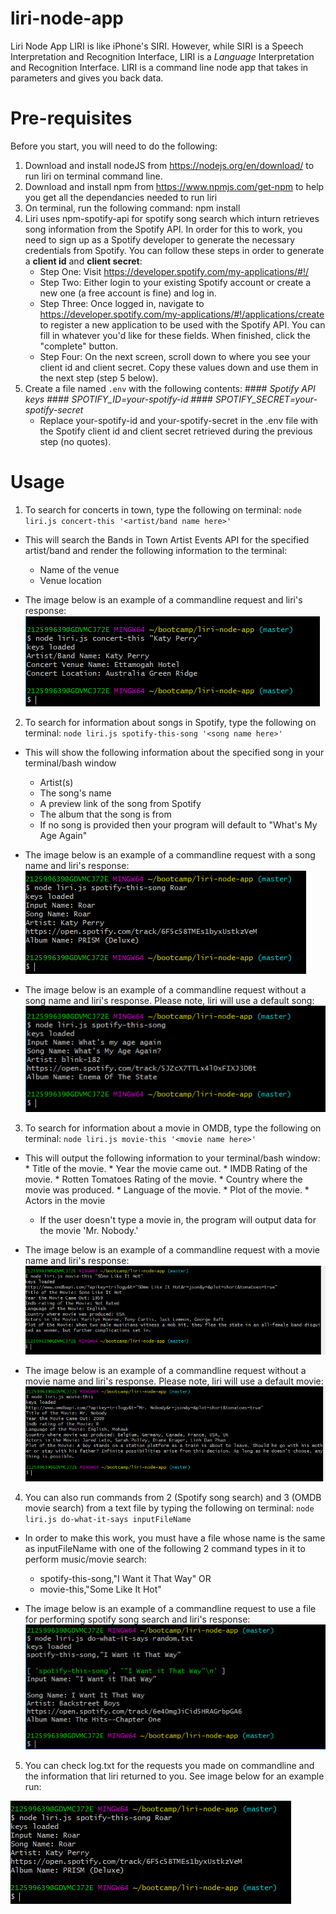 # liri-node-app
Liri Node App
LIRI is like iPhone's SIRI. However, while SIRI is a Speech Interpretation and Recognition Interface, LIRI is a _Language_ Interpretation and Recognition Interface. LIRI is a command line node app that takes in parameters and gives you back data.

# Pre-requisites
Before you start, you will need to do the following:
1. Download and install nodeJS from https://nodejs.org/en/download/ to run liri on terminal command line.
2. Download and install npm from https://www.npmjs.com/get-npm to help you get all the dependancies needed to run liri
3. On terminal, run the following command: npm install
4. Liri uses npm-spotify-api for spotify song search which inturn retrieves song information from the Spotify API. In order for this to work, you need to sign up as a Spotify developer to generate the necessary credentials from Spotify. You can follow these steps in order to generate a **client id** and **client secret**:
   * Step One: Visit <https://developer.spotify.com/my-applications/#!/>
   * Step Two: Either login to your existing Spotify account or create a new one (a free account is fine) and log in.
   * Step Three: Once logged in, navigate to <https://developer.spotify.com/my-applications/#!/applications/create> to register a new application to be used with the Spotify API. You can fill in whatever you'd like for these fields. When finished, click the "complete" button.
   * Step Four: On the next screen, scroll down to where you see your client id and client secret. Copy these values down and use them in the next step (step 5 below).
5. Create a file named `.env` with the following contents: 
        #### _Spotify API keys_
        #### _SPOTIFY_ID=your-spotify-id_
        #### _SPOTIFY_SECRET=your-spotify-secret_
    * Replace your-spotify-id and your-spotify-secret in the .env file with the Spotify client id and client secret retrieved during the previous step (no quotes).

# Usage
1. To search for concerts in town, type the following on terminal:
    `node liri.js concert-this '<artist/band name here>'`

* This will search the Bands in Town Artist Events API for the specified artist/band and render the following information to the terminal:

     * Name of the venue
     * Venue location

* The image below is an example of a commandline request and liri's response:
![Image of concert_this with band name](./images/liri_concert.PNG)

2. To search for information about songs in Spotify, type the following on terminal: 
    `node liri.js spotify-this-song '<song name here>'`

* This will show the following information about the specified song in your terminal/bash window

     * Artist(s)
     * The song's name
     * A preview link of the song from Spotify
     * The album that the song is from
   * If no song is provided then your program will default to "What's My Age Again" 

* The image below is an example of a commandline request with a song name and liri's response:
![Image of spotify song search with song name](./images/liri_spotify.PNG)

* The image below is an example of a commandline request without a song name and liri's response. Please note, liri will use a default song:
![Image of spotify song search without song name](./images/liri_no_songname.PNG)

3. To search for information about a movie in OMDB, type the following on terminal:
    `node liri.js movie-this '<movie name here>'`

* This will output the following information to your terminal/bash window:
       * Title of the movie.
       * Year the movie came out.
       * IMDB Rating of the movie.
       * Rotten Tomatoes Rating of the movie.
       * Country where the movie was produced.
       * Language of the movie.
       * Plot of the movie.
       * Actors in the movie
   * If the user doesn't type a movie in, the program will output data for the movie 'Mr. Nobody.'

* The image below is an example of a commandline request with a movie name and liri's response:
![Image of OMDB search with no movie name](./images/liri_movie.PNG)

* The image below is an example of a commandline request without a movie name and liri's response. Please note, liri will use a default movie:
![Image of spotify song search with song name](./images/liri_no_movie.PNG)

4. You can also run commands from 2 (Spotify song search) and 3 (OMDB movie search)  from a text file by typing the following on terminal:
    `node liri.js do-what-it-says inputFileName`
    
* In order to make this work, you must have a file whose name is the same as inputFileName with one of the following 2 command types in it to perform music/movie search:
    * spotify-this-song,"I Want it That Way"
        OR
    * movie-this,"Some Like It Hot"

* The image below is an example of a commandline request to use a file for performing spotify song search and liri's response:
![Image of spotify song search from inputfile](./images/liri_inputFromFile.PNG)

5. You can check log.txt for the requests you made on commandline and the information that liri returned to you. See image below for an example run:

![Image of reviewing activities from log.txt](./images/liri_spotify.PNG)
